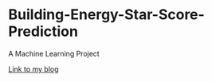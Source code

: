 # Building-Energy-Star-Score-Prediction
A Machine Learning Project

[Link to my blog](https://huangqiancun.github.io/2019/05/14/Project%20Experience-Building%20Energy%20Star%20Score%20Prediction/)